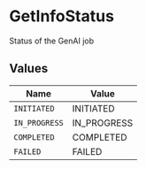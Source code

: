 # GetInfoStatus

Status of the GenAI job


## Values

| Name          | Value         |
| ------------- | ------------- |
| `INITIATED`   | INITIATED     |
| `IN_PROGRESS` | IN_PROGRESS   |
| `COMPLETED`   | COMPLETED     |
| `FAILED`      | FAILED        |